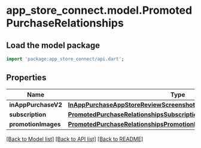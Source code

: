 # app_store_connect.model.PromotedPurchaseRelationships

## Load the model package
```dart
import 'package:app_store_connect/api.dart';
```

## Properties
Name | Type | Description | Notes
------------ | ------------- | ------------- | -------------
**inAppPurchaseV2** | [**InAppPurchaseAppStoreReviewScreenshotRelationshipsInAppPurchaseV2**](InAppPurchaseAppStoreReviewScreenshotRelationshipsInAppPurchaseV2.md) |  | [optional] 
**subscription** | [**PromotedPurchaseRelationshipsSubscription**](PromotedPurchaseRelationshipsSubscription.md) |  | [optional] 
**promotionImages** | [**PromotedPurchaseRelationshipsPromotionImages**](PromotedPurchaseRelationshipsPromotionImages.md) |  | [optional] 

[[Back to Model list]](../README.md#documentation-for-models) [[Back to API list]](../README.md#documentation-for-api-endpoints) [[Back to README]](../README.md)


